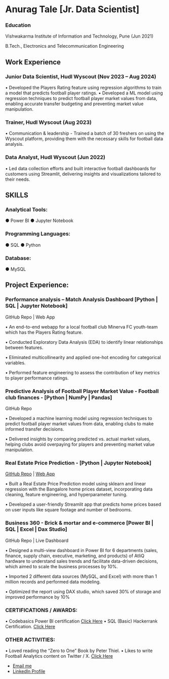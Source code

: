 # Anurag Tale [Jr. Data Scientist]

### Education
Vishwakarma Institute of Information and Technology, Pune                                    (Jun 2021) 

B.Tech., Electronics and Telecommunication Engineering
## Work Experience
### Junior Data Scientist, Hudl Wyscout 	     						                              (Nov 2023 – Aug 2024)
•	Developed the Players Rating feature using regression algorithms to train a model that predicts football player ratings.
•	Developed a ML model using regression techniques to predict football player market values from data, enabling accurate transfer budgeting and preventing market value manipulation.
### Trainer, Hudl Wyscout 	     						                                    	                  (Aug 2023)
•	Communication & leadership - Trained a batch of 30 freshers on using the Wyscout platform, providing them with the necessary skills for football data analysis.
### Data Analyst, Hudl Wyscout 	     						                                        	         (Jun 2022) 
•	Led data collection efforts and built interactive football dashboards for customers using Streamlit, delivering insights and visualizations tailored to their needs.

## SKILLS 
### Analytical Tools:  
●	Power BI
●	Jupyter Notebook
### Programming Languages: 
●	SQL 
●	Python
### Database: 
●	MySQL
 

## Project Experience:

### Performance analysis – Match Analysis Dashboard [Python | SQL | Jupyter Notebook] 	                                                                             
GitHub Repo | Web App

•	An end-to-end webapp for a local football club Minerva FC youth-team which has the Players Rating feature.

•	Conducted Exploratory Data Analysis (EDA) to identify linear relationships between features.

•	Eliminated multicollinearity and applied one-hot encoding for categorical variables.

•	Performed feature engineering to assess the contribution of key metrics to player performance ratings.

### Predictive Analysis of Football Player Market Value - Football club finances - [Python | NumPy | Pandas] 		
GitHub Repo

•	Developed a machine learning model using regression techniques to predict football player market values from data, enabling clubs to make informed transfer decisions.

•	Delivered insights by comparing predicted vs. actual market values, helping clubs avoid overpaying for players and preventing market value manipulation.
### Real Estate Price Prediction - [Python | Jupyter Notebook]						                           
[GitHub Repo](https://github.com/anurag10-10/Real_estate_price_prediction) | [Web App](https://realestatepriceprediction-kjdncu6tenreoyrpdaxrhe.streamlit.app/)

•	Built a Real Estate Price Prediction model using sklearn and linear regression with the Bangalore home prices dataset, incorporating data cleaning, feature engineering, and hyperparameter tuning.

•	Developed a user-friendly Streamlit app that predicts home prices based on user inputs like square footage and number of bedrooms.
### Business 360 - Brick & mortar and e-commerce [Power BI | SQL | Excel | Dax Studio]  	                                                             
GitHub Repo | Live Dashboard 

•	Designed a multi-view dashboard in Power BI for 6 departments (sales, finance, supply chain, executive, marketing, and products) of AtliQ hardware to understand sales trends and facilitate data-driven decisions, which aimed to scale the business processes by 10%.

•	Imported 2 different data sources (MySQL, and Excel) with more than 1 million records and performed data modeling. 

•	Optimized the report using DAX studio, which saved 30% of storage and improved performance by 10%

### CERTIFICATIONS / AWARDS:
•	Codebasics Power BI certification [Click Here](https://codebasics.io/certificate/CB-49-121632)
•	SQL (Basic) Hackerrank Certification.  [Click Here](https://www.hackerrank.com/certificates/2481aedcbdd1)
### OTHER ACTIVITIES: 
•	Loved reading the “Zero to One” Book by Peter Thiel.
•	Likes to write Football Analytics content on Twitter / X. [Click Here](https://x.com/anurag_analysis)

- [Email me](mailto:anurag.tale1010@gmail.com)
- [LinkedIn Profile](https://www.linkedin.com/in/anurag-tale-b14a5b16a)

